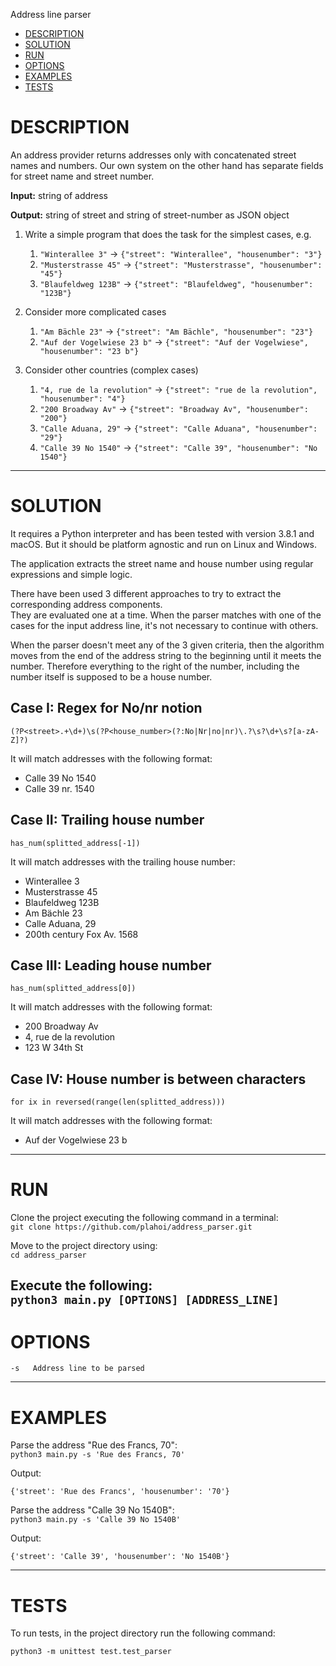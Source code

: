 Address line parser

- [DESCRIPTION](#description)
- [SOLUTION](#solution)
- [RUN](#run)
- [OPTIONS](#options)
- [EXAMPLES](#examples)
- [TESTS](#tests)

# DESCRIPTION
An address provider returns addresses only with concatenated street names and numbers. Our own system on the other hand has separate fields for street name and street number.

**Input:** string of address

**Output:** string of street and string of street-number as JSON object

1. Write a simple program that does the task for the simplest cases, e.g.
   1. `"Winterallee 3"` -> `{"street": "Winterallee", "housenumber": "3"}`
   1. `"Musterstrasse 45"` -> `{"street": "Musterstrasse", "housenumber": "45"}`
   1. `"Blaufeldweg 123B"` -> `{"street": "Blaufeldweg", "housenumber": "123B"}`

2. Consider more complicated cases
   1. `"Am Bächle 23"` -> `{"street": "Am Bächle", "housenumber": "23"}`
   1. `"Auf der Vogelwiese 23 b"` -> `{"street": "Auf der Vogelwiese", "housenumber": "23 b"}`

3. Consider other countries (complex cases)
   1. `"4, rue de la revolution"` -> `{"street": "rue de la revolution", "housenumber": "4"}`
   1. `"200 Broadway Av"` -> `{"street": "Broadway Av", "housenumber": "200"}`
   1. `"Calle Aduana, 29"` -> `{"street": "Calle Aduana", "housenumber": "29"}`
   1. `"Calle 39 No 1540"` -> `{"street": "Calle 39", "housenumber": "No 1540"}`
---
# SOLUTION
It requires a Python interpreter and has been tested with version 3.8.1 and macOS. But it should be platform agnostic and run on Linux and Windows.

The application extracts the street name and house number using regular expressions and simple logic.

There have been used 3 different approaches to try to extract the corresponding address components.\
They are evaluated one at a time. When the parser matches with one of the cases for the input address line, it's not necessary 
to continue with others.

When the parser doesn't meet any of the 3 given criteria, then the algorithm moves from the end of the address string to the beginning until it meets the number. Therefore everything to the right of the number, including the number itself is supposed to be a house number.

## Case I: Regex for No/nr notion

`(?P<street>.+\d+)\s(?P<house_number>(?:No|Nr|no|nr)\.?\s?\d+\s?[a-zA-Z]?)`

It will match addresses with the following format:
- Calle 39 No 1540
- Calle 39 nr. 1540

## Case II: Trailing house number

`has_num(splitted_address[-1])`

It will match addresses with the trailing house number:
- Winterallee 3
- Musterstrasse 45
- Blaufeldweg 123B
- Am Bächle 23
- Calle Aduana, 29
- 200th century Fox Av. 1568

## Case III: Leading house number

`has_num(splitted_address[0])`

It will match addresses with the following format:
- 200 Broadway Av
- 4, rue de la revolution
- 123 W 34th St

## Case IV: House number is between characters

`for ix in reversed(range(len(splitted_address)))`

It will match addresses with the following format:
- Auf der Vogelwiese 23 b
---
# RUN
Clone the project executing the following command in a terminal:\
`git clone https://github.com/plahoi/address_parser.git`

Move to the project directory using:\
`cd address_parser`

Execute the following:\
`python3 main.py [OPTIONS] [ADDRESS_LINE]`
---
# OPTIONS
    -s   Address line to be parsed
---
# EXAMPLES
Parse the address "Rue des Francs, 70":\
`python3 main.py -s 'Rue des Francs, 70'`
  
Output:
```
{'street': 'Rue des Francs', 'housenumber': '70'}
```

Parse the address "Calle 39 No 1540B":\
`python3 main.py -s 'Calle 39 No 1540B'`
  
Output:
```
{'street': 'Calle 39', 'housenumber': 'No 1540B'}
```
---
# TESTS
To run tests, in the project directory run the following command:
```
python3 -m unittest test.test_parser
```
